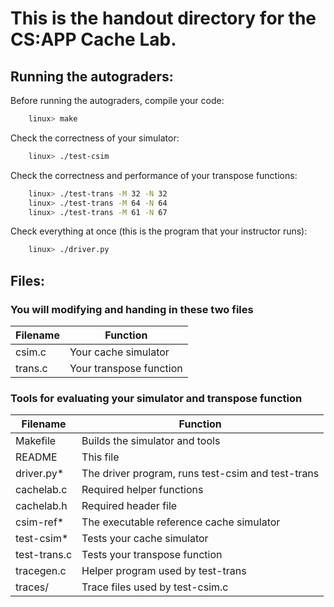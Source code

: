 # This is the handout directory for the CS:APP Cache Lab.
## Running the autograders:
Before running the autograders, compile your code:

```bash
    linux> make
```

Check the correctness of your simulator:

```bash
    linux> ./test-csim
```

Check the correctness and performance of your transpose functions:

```bash
    linux> ./test-trans -M 32 -N 32
    linux> ./test-trans -M 64 -N 64
    linux> ./test-trans -M 61 -N 67
```

Check everything at once (this is the program that your instructor runs):

```bash
    linux> ./driver.py
```


## Files:


### You will modifying and handing in these two files

|Filename|Function|
|--------|--------|
|csim.c  |    Your cache simulator|
|trans.c |    Your transpose function|

### Tools for evaluating your simulator and transpose function

|Filename|Function|
|--------|--------|
|Makefile     |Builds the simulator and tools|
|README       |This file|
|driver.py*   |The driver program, runs test-csim and test-trans|
|cachelab.c   |Required helper functions|
|cachelab.h   |Required header file|
|csim-ref*    |The executable reference cache simulator|
|test-csim*   |Tests your cache simulator|
|test-trans.c |Tests your transpose function|
|tracegen.c   |Helper program used by test-trans|
|traces/      |Trace files used by test-csim.c|
